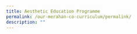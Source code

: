 ```yaml
---
title: Aesthetic Education Programme
permalink: /our-merahan-co-curriculum/permalink/
description: ""
---
```


